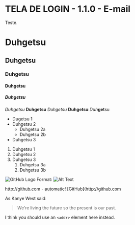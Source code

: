 # TELA DE LOGIN - 1.1.0 - E-mail

Teste.
# Duhgetsu
## Duhgetsu
### Duhgetsu
#### Duhgetsu
##### Duhgetsu

*Duhgetsu*
**Duhgetsu**
_Duhgetsu_
__Duhgetsu__
_Duh_**get**su

* Dugetsu 1
* Duhgetsu 2
    * Duhgetsu 2a
    * Duhgetsu 2b
* Duhgetsu 3

1. Duhgetsu 1
1. Duhgetsu 2
1. Duhgetsu 3
    1. Duhgetsu 3a
    1. Duhgetsu 3b

![GitHub Logo](/images/logo.png)
Format: ![Alt Text](url)

http://github.com - automatic!
[GitHub](http://github.com

As Kanye West said:

> We're living the future so
> the present is our past.

I think you should use an
`<addr>` element here instead.